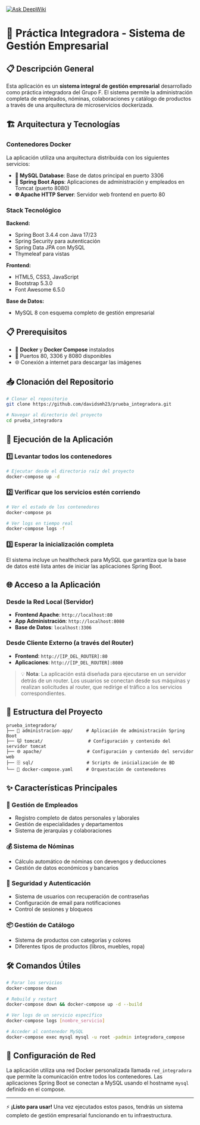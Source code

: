 [![Ask DeepWiki](https://deepwiki.com/badge.svg)](https://deepwiki.com/pcuellarfer/practica_integradora)


# 🚀 Práctica Integradora - Sistema de Gestión Empresarial

## 📋 Descripción General

Esta aplicación es un **sistema integral de gestión empresarial** desarrollado como práctica integradora del Grupo F. El sistema permite la administración completa de empleados, nóminas, colaboraciones y catálogo de productos a través de una arquitectura de microservicios dockerizada.

## 🏗️ Arquitectura y Tecnologías

### Contenedores Docker
La aplicación utiliza una arquitectura distribuida con los siguientes servicios:

- **🐬 MySQL Database**: Base de datos principal en puerto 3306
- **🍃 Spring Boot Apps**: Aplicaciones de administración y empleados en Tomcat (puerto 8080)
- **🌐 Apache HTTP Server**: Servidor web frontend en puerto 80

### Stack Tecnológico

**Backend:**
- Spring Boot 3.4.4 con Java 17/23 
- Spring Security para autenticación 
- Spring Data JPA con MySQL 
- Thymeleaf para vistas 

**Frontend:**
- HTML5, CSS3, JavaScript
- Bootstrap 5.3.0
- Font Awesome 6.5.0

**Base de Datos:**
- MySQL 8 con esquema completo de gestión empresarial 

## 📋 Prerequisitos

- 🐳 **Docker** y **Docker Compose** instalados
- 🔌 Puertos 80, 3306 y 8080 disponibles
- 🌐 Conexión a internet para descargar las imágenes

## 📥 Clonación del Repositorio

```bash
# Clonar el repositorio
git clone https://github.com/davidsmh23/prueba_integradora.git

# Navegar al directorio del proyecto
cd prueba_integradora
```

## 🚀 Ejecución de la Aplicación

### 1️⃣ Levantar todos los contenedores

```bash
# Ejecutar desde el directorio raíz del proyecto
docker-compose up -d
```

### 2️⃣ Verificar que los servicios estén corriendo

```bash
# Ver el estado de los contenedores
docker-compose ps

# Ver logs en tiempo real
docker-compose logs -f
```

### 3️⃣ Esperar la inicialización completa

El sistema incluye un healthcheck para MySQL que garantiza que la base de datos esté lista antes de iniciar las aplicaciones Spring Boot.

## 🌐 Acceso a la Aplicación

### Desde la Red Local (Servidor)
- **Frontend Apache**: `http://localhost:80`
- **App Administración**: `http://localhost:8080`
- **Base de Datos**: `localhost:3306`

### Desde Cliente Externo (a través del Router)
- **Frontend**: `http://[IP_DEL_ROUTER]:80`
- **Aplicaciones**: `http://[IP_DEL_ROUTER]:8080`

> 💡 **Nota**: La aplicación está diseñada para ejecutarse en un servidor detrás de un router. Los usuarios se conectan desde sus máquinas y realizan solicitudes al router, que redirige el tráfico a los servicios correspondientes.

## 📁 Estructura del Proyecto

```
prueba_integradora/
├── 🏢 administracion-app/     # Aplicación de administración Spring Boot
├── 🐱 tomcat/                 # Configuración y contenido del servidor tomcat
├── 🌐 apache/                 # Configuración y contenido del servidor web
├── 🗄️ sql/                    # Scripts de inicialización de BD
└── 🐳 docker-compose.yaml     # Orquestación de contenedores
```

## ✨ Características Principales

### 👥 Gestión de Empleados
- Registro completo de datos personales y laborales
- Gestión de especialidades y departamentos
- Sistema de jerarquías y colaboraciones

### 💰 Sistema de Nóminas
- Cálculo automático de nóminas con devengos y deducciones 
- Gestión de datos económicos y bancarios

### 🔐 Seguridad y Autenticación
- Sistema de usuarios con recuperación de contraseñas 
- Configuración de email para notificaciones
- Control de sesiones y bloqueos

### 📦 Gestión de Catálogo
- Sistema de productos con categorías y colores
- Diferentes tipos de productos (libros, muebles, ropa)

## 🛠️ Comandos Útiles

```bash
# Parar los servicios
docker-compose down

# Rebuild y restart
docker-compose down && docker-compose up -d --build

# Ver logs de un servicio específico
docker-compose logs [nombre_servicio]

# Acceder al contenedor MySQL
docker-compose exec mysql mysql -u root -padmin integradora_compose
```

## 🔧 Configuración de Red

La aplicación utiliza una red Docker personalizada llamada `red_integradora` que permite la comunicación entre todos los contenedores. Las aplicaciones Spring Boot se conectan a MySQL usando el hostname `mysql` definido en el compose.

---

⚡ **¡Listo para usar!** Una vez ejecutados estos pasos, tendrás un sistema completo de gestión empresarial funcionando en tu infraestructura.
